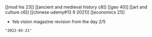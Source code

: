 [[mod his 23]]
[[ancient and medieval history c8]]
[[geo 40]]
[[art and culture c6]]
[[chinese udemy#13 9 2021]]
[[economics 21]]
- feb vision magazine revision from the day 2/5

```query 2021-10-01 01:38
"2022-03-21"
```